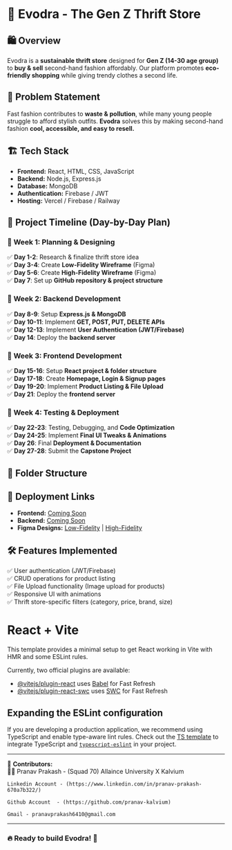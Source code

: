 # 🌿 Evodra - The Gen Z Thrift Store  

## 🛍️ Overview  
Evodra is a **sustainable thrift store** designed for **Gen Z (14-30 age group)** to **buy & sell** second-hand fashion affordably. Our platform promotes **eco-friendly shopping** while giving trendy clothes a second life.  

## 🎯 Problem Statement  
Fast fashion contributes to **waste & pollution**, while many young people struggle to afford stylish outfits. **Evodra** solves this by making second-hand fashion **cool, accessible, and easy to resell.**  

## 🏗️ Tech Stack  
- **Frontend:** React, HTML, CSS, JavaScript  
- **Backend:** Node.js, Express.js  
- **Database:** MongoDB  
- **Authentication:** Firebase / JWT  
- **Hosting:** Vercel / Firebase / Railway  

## 📅 Project Timeline (Day-by-Day Plan)  

### 🔹 **Week 1: Planning & Designing**  
✅ **Day 1-2**: Research & finalize thrift store idea  
✅ **Day 3-4**: Create **Low-Fidelity Wireframe** (Figma)  
✅ **Day 5-6**: Create **High-Fidelity Wireframe** (Figma)  
✅ **Day 7**: Set up **GitHub repository & project structure**  

### 🔹 **Week 2: Backend Development**  
✅ **Day 8-9**: Setup **Express.js & MongoDB**  
✅ **Day 10-11**: Implement **GET, POST, PUT, DELETE APIs**  
✅ **Day 12-13**: Implement **User Authentication (JWT/Firebase)**  
✅ **Day 14**: Deploy the **backend server**  

### 🔹 **Week 3: Frontend Development**  
✅ **Day 15-16**: Setup **React project & folder structure**  
✅ **Day 17-18**: Create **Homepage, Login & Signup pages**  
✅ **Day 19-20**: Implement **Product Listing & File Upload**  
✅ **Day 21**: Deploy the **frontend server**  

### 🔹 **Week 4: Testing & Deployment**  
✅ **Day 22-23**: Testing, Debugging, and **Code Optimization**  
✅ **Day 24-25**: Implement **Final UI Tweaks & Animations**  
✅ **Day 26**: Final **Deployment & Documentation**  
✅ **Day 27-28**: Submit the **Capstone Project**  

## 📂 Folder Structure  

## 🔗 Deployment Links  
- **Frontend:** [Coming Soon](#)  
- **Backend:** [Coming Soon](#)  
- **Figma Designs:** [Low-Fidelity](#) | [High-Fidelity](#)  

## 🛠️ Features Implemented  
✅ User authentication (JWT/Firebase)  
✅ CRUD operations for product listing  
✅ File Upload functionality (Image upload for products)  
✅ Responsive UI with animations  
✅ Thrift store-specific filters (category, price, brand, size)  



# React + Vite

This template provides a minimal setup to get React working in Vite with HMR and some ESLint rules.

Currently, two official plugins are available:

- [@vitejs/plugin-react](https://github.com/vitejs/vite-plugin-react/blob/main/packages/plugin-react/README.md) uses [Babel](https://babeljs.io/) for Fast Refresh
- [@vitejs/plugin-react-swc](https://github.com/vitejs/vite-plugin-react-swc) uses [SWC](https://swc.rs/) for Fast Refresh

## Expanding the ESLint configuration

If you are developing a production application, we recommend using TypeScript and enable type-aware lint rules. Check out the [TS template](https://github.com/vitejs/vite/tree/main/packages/create-vite/template-react-ts) to integrate TypeScript and [`typescript-eslint`](https://typescript-eslint.io) in your project.



---

📌 **Contributors:**  
👨‍💻 Pranav Prakash - (Squad 70) Allaince University X Kalvium

    Linkedin Account - (https://www.linkedin.com/in/pranav-prakash-670a7b322/)

    Github Account  - (https://github.com/pranav-kalvium)

    Gmail - pranavprakash6410@gmail.com

---

### **🔥 Ready to build Evodra! 🚀**